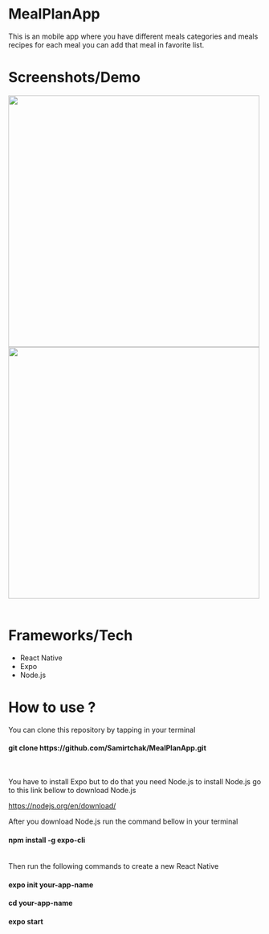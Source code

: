 # MealPlanApp
This is an mobile app where you have different meals categories and meals recipes for each meal you can add that meal in favorite list. 
# Screenshots/Demo
<div>
<img src="selection.GIF" height="500"/>
<img src="favorite_feature.GIF" height="500"/>
<div/> <br>

# Frameworks/Tech
 * React Native
 * Expo 
 * Node.js 

# How to use ? 
You can clone this repository by tapping in your terminal <br>

<h4> git clone https://github.com/Samirtchak/MealPlanApp.git </h4> <br>

You have to install Expo but to do that you need Node.js to install Node.js go to this link bellow to download Node.js <br>

https://nodejs.org/en/download/ <br>

After you download Node.js run the command bellow in your terminal <br>

<h4>npm install -g expo-cli </h4>  <br>
 Then run the following commands to create a new React Native 
<h4>expo init your-app-name </h4> 
<h4>cd your-app-name </h4> 
<h4>expo start </h4> 
